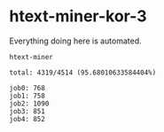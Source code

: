# htext-miner-kor-3

Everything doing here is automated.

```
htext-miner

total: 4319/4514 (95.68010633584404%)

job0: 768
job1: 758
job2: 1090
job3: 851
job4: 852
```
